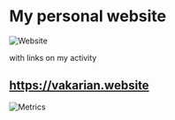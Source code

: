 # My personal website 

![Website](https://img.shields.io/website?label=vakarian.website&up_message=online&url=https%3A%2F%2Fvakarian.website)


with links on my activity
## https://vakarian.website


![Metrics](https://metrics.lecoq.io/vakarianplay?template=terminal&base.community=0&isocalendar=1&isocalendar.duration=half-year&config.timezone=Europe%2FMoscow)

